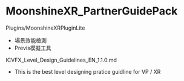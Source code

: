 # MoonshineXR_PartnerGuidePack

Plugins/MoonshineXRPluginLite
* 場景效能檢測
* Previs模擬工具


ICVFX_Level_Design_Guidelines_EN_1.1.0.md
* This is the best level designing pratice guidline for VP / XR
